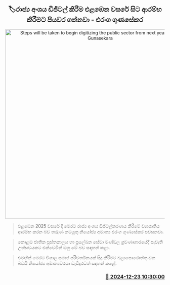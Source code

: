 <p align='center'><b><h2 align='center' title='Steps will be taken to begin digitizing the public sector from next year - Eranga Gunasekara'>🏷රාජ්‍ය අංශය ඩිජිටල් කිරීම එළඹෙන වසරේ සිට ආරම්භ කිරීමට පියවර ගන්නවා - එරංග ගුණසේකර</h2></b></p>
<p align='center'><img src='https://helakuru.sgp1.cdn.digitaloceanspaces.com/esana/images/lib/eranga-gunasekara-tt.jpg' width='600' alt='Steps will be taken to begin digitizing the public sector from next year - Eranga Gunasekara'></p>

> එළඹෙන 2025 වසරේ දී මෙරට රාජ්‍ය අංශය ඩිජිටල්කරණය කිරීමේ ව්‍යාපෘතිය ආරම්භ කරන බව තරුණ කටයුතු නියෝජ්‍ය අමාත්‍ය එරංග ගුණසේකර පවසනවා.

> කොළඹ ජාතික පුස්තකාලය හා ප්‍රලේඛන සේවා මණ්ඩල ශ්‍රවණාගාරයේදී පැවැති උත්සවයකට එක්වෙමින් ඔහු මේ බව සඳහන් කළා.

> එමඟින් මෙරට විශාල සමාජ පරිවර්තනයක් සිදු කිරීමට බලාපොරොත්තු වන බවයි නියෝජ්‍ය අමාත්‍යවරයා වැඩිදුරටත් සඳහන් කළේ. 



<h3 align='right'><a href='https://www.helakuru.lk/esana/p/106067/'>📅 2024-12-23 10:30:00</a></h3>

